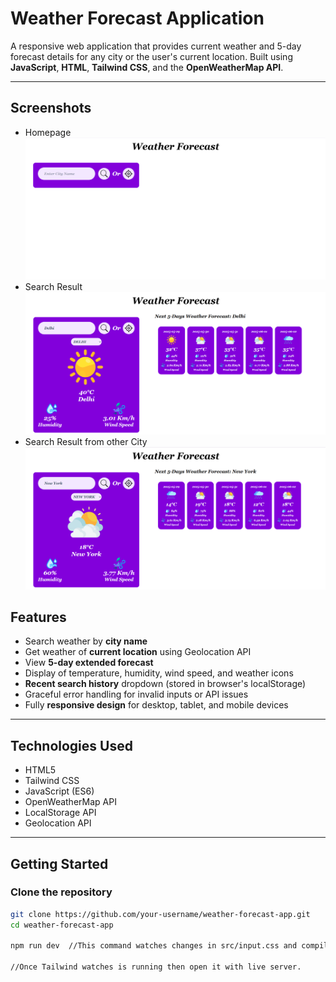 # Weather Forecast Application

A responsive web application that provides current weather and 5-day forecast details for any city or the user's current location. Built using **JavaScript**, **HTML**, **Tailwind CSS**, and the **OpenWeatherMap API**.

---

## Screenshots

- Homepage
  ![Homepage](./images/Screenshot-3.png)
- Search Result
  ![Search](./images/Screenshot-2.png)
- Search Result from other City
  ![search2](./images/Screenshot-1.png)

## Features

- Search weather by **city name**
- Get weather of **current location** using Geolocation API
- View **5-day extended forecast**
- Display of temperature, humidity, wind speed, and weather icons
- **Recent search history** dropdown (stored in browser's localStorage)
- Graceful error handling for invalid inputs or API issues
- Fully **responsive design** for desktop, tablet, and mobile devices

---

## Technologies Used

- HTML5
- Tailwind CSS
- JavaScript (ES6)
- OpenWeatherMap API
- LocalStorage API
- Geolocation API

---

## Getting Started

### Clone the repository

```bash
git clone https://github.com/your-username/weather-forecast-app.git
cd weather-forecast-app

npm run dev  //This command watches changes in src/input.css and compiles them to output.css using Tailwind CLI.

//Once Tailwind watches is running then open it with live server.

```
